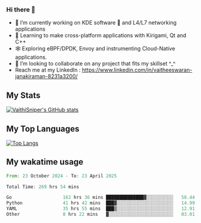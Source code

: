 ### Hi there 👋

- 🔭 I’m currently working on KDE software 💓 and L4/L7 networking applications 
- 📖 Learning to make cross-platform applications with Kirigami, Qt and C++
- 🕸️ Exploring eBPF/DPDK, Envoy and instrumenting Cloud-Native applications. 
- 👯 I’m looking to collaborate on any project that fits my skillset ^_^
- Reach me at my LinkedIn : https://www.linkedin.com/in/vaitheeswaran-janakiraman-8231a3200/

## My Stats
[![VaithiSniper's GitHub stats](https://github-readme-stats.vercel.app/api?username=VaithiSniper&hide=stars&theme=radical)](https://github.com/anuraghazra/github-readme-stats)

## My Top Languages

[![Top Langs](https://github-readme-stats.vercel.app/api/top-langs/?username=VaithiSniper&layout=compact)](https://github.com/anuraghazra/github-readme-stats)

## My wakatime usage

<!--START_SECTION:waka-->

```rust
From: 23 October 2024 - To: 23 April 2025

Total Time: 269 hrs 54 mins

Go                   162 hrs 36 mins ██████████████▓░░░░░░░░░░   58.44 %
Python               41 hrs 42 mins  ███▓░░░░░░░░░░░░░░░░░░░░░   14.99 %
YAML                 35 hrs 55 mins  ███▒░░░░░░░░░░░░░░░░░░░░░   12.91 %
Other                8 hrs 22 mins   ▓░░░░░░░░░░░░░░░░░░░░░░░░   03.01 %
```

<!--END_SECTION:waka-->
